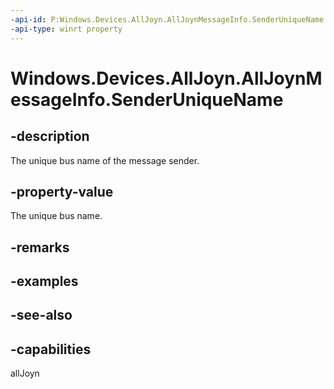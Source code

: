 ----api-id: P:Windows.Devices.AllJoyn.AllJoynMessageInfo.SenderUniqueName
-api-type: winrt property
---<!-- Property syntaxpublic string SenderUniqueName { get; }--># Windows.Devices.AllJoyn.AllJoynMessageInfo.SenderUniqueName## -descriptionThe unique bus name of the message sender.## -property-valueThe unique bus name.## -remarks## -examples## -see-also## -capabilitiesallJoyn